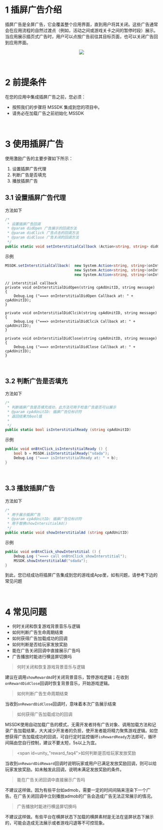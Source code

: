# 1 插屏广告介绍

插屏广告是全屏广告，它会覆盖整个应用界面，直到用户将其关闭。这些广告通常会在应用流程的自然过渡点（例如，活动之间或游戏关卡之间的暂停时段）展示。当应用展示插页式广告时，用户可以点按广告前往其目标页面，也可以关闭广告回到应用界面。

<center>

![](../image/3.gif)

</center>

<br>

# 2 前提条件

在您的应用中集成插屏广告之前，您必须：

- 按照我们的步骤将 MSSDK 集成到您的项目中。
- 请务必在加载广告之前初始化 MSSDK

<br>

# 3 使用插屏广告

使用激励广告的主要步骤如下所示：

1. 设置插屏广告代理
2. 判断广告是否填充
3. 播放插屏广告




## 3.1 设置插屏广告代理

方法如下

```csharp
/*
 * 设置插屏广告回调
 * @param didOpen 广告展示的回调方法
 * @param didClick 广告点击的回调方法
 * @param didClose 广告关闭的回调方法
 */
public static void setInterstitialCallback (Action<string, string> didOpen, Action<string, string> didClick, Action<string, string> didClose)
```

示例

```csharp
MSSDK.setInterstitialCallback(	new System.Action<string, string>(onInterstitialDidOpen),
								new System.Action<string, string>(onInterstitialDidClcik),
								new System.Action<string, string>(onInterstitialDidClose));
```

```
// interstitial callback
private void onInterstitialDidOpen(string cpAdUnitID, string message) {
	Debug.Log ("===> onInterstitialDidOpen Callback at: " + cpAdUnitID);
}

private void onInterstitialDidClcik(string cpAdUnitID, string message) {
	Debug.Log ("===> onInterstitialDidClcik Callback at: " + cpAdUnitID);
}

private void onInterstitialDidClose(string cpAdUnitID, string message) {
	Debug.Log ("===> onInterstitialDidClose Callback at: " + cpAdUnitID);
}
```

<br>

## 3.2 判断广告是否填充

方法如下

```csharp
/*
 * 判断插屏广告是否填充成功，此方法可用于检查广告是否可以展示
 * @param cpAdUnitID: 插屏广告位标识符
 * 返回结果为bool值
 * 
 */
public static bool isInterstitialReady (string cpAdUnitID)
```

示例

```csharp
public void onBtnClick_isInterstitialReady () {
	bool b = MSSDK.isInterstitialReady("sdada");
	Debug.Log ("===> isInterstitialReady at: " + b);
}
```

<br>

## 3.3 播放插屏广告

方法如下

```csharp
/*
 * 用于展示插屏广告
 * @param cpAdUnitID: 插屏广告位标识符
 * 用于替换showIntersitialAd()
 */
public static void showInterstitialAd (string cpAdUnitID)
```

示例

```csharp
public void onBtnClick_showInterstitial () {
	Debug.Log ("===> call onBtnClick_showInterstitial");
	MSSDK.showInterstitialAd("sdada");
}
```


到此，您已经成功将插屏广告集成到您的游戏或App里，如有问题，请参考下边的常见问题


<br>

# 4 常见问题

- 何时关闭和恢复游戏背景音乐与逻辑
- 如何判断广告生命周期结束
- 如何获得广告加载成功的回调
- 如何判断是否给玩家发放奖励
- 能在广告关闭回调中直接展示广告吗
- 广告播放时能进行横竖屏切换吗

> <span id="unity_reward_faq1">何时关闭和恢复游戏背景音乐与逻辑</span>

建议在调用`showRewardAd`时关闭背景音乐，暂停游戏逻辑；在收到`onRewardDidClose`回调时恢复背景音乐，开始游戏逻辑。

> <span id="unity_reward_faq2">如何判断广告生命周期结束</span>

当收到`onRewardDidClose`回调时，意味着本次广告展示结束

> <span id="unity_reward_faq3">如何获得广告加载成功的回调</span>

MSSDK使用自动加载广告的模式，无需开发者持有广告对象、调用加载方法和记录广告加载结果，大大减少开发者的负担，使开发者能将精力聚焦游戏逻辑。如您想获得广告加载成功的回调，可自行定时监控循环`isRewardReady`方法即可，循环间隔由您自行控制，建议不要太短，5s以上为宜。

> <span id=unity_"reward_faq4">如何判断是否给玩家发放奖励</span>

当收到`onRewardDidReward`回调时说明玩家或用户已满足发放奖励回调，则可以给玩家发放奖励。如未触发此回调，说明未满足发放奖励的条件。

> <span id="unity_reward_faq5">能在广告关闭回调中直接展示广告吗</span>

不建议这样做。因为有些平台如admob，需要一定的时间间隔来渲染下一个广告。在广告关闭回调中立刻播放admob的广告会造成广告无法正常展示的情况。

> <span id="reward_faq6">广告播放时能进行横竖屏切换吗</span>

不建议这样做。有些平台在横屏状态下加载的横屏素材是无法在竖屏状态下展示的，可能会造成无法展示或者游戏闪退等不可控现象。



